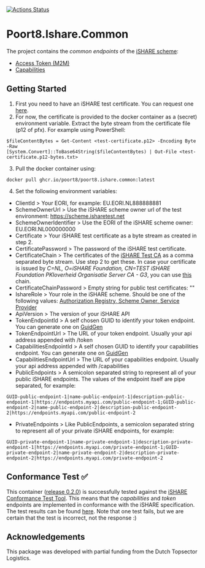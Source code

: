 [![Actions Status](https://github.com/POORT8/Poort8.Ishare.Common/workflows/Build%20and%20test/badge.svg)](https://github.com/POORT8/Poort8.Ishare.Common/actions)

# Poort8.Ishare.Common
The project contains the *common endpoints* of the [iSHARE scheme](https://dev.ishareworks.org/):

 - [Access Token (M2M)](https://dev.ishareworks.org/common/token.html)
 - [Capabilities](https://dev.ishareworks.org/common/capabilities.html)

## Getting Started
 1. First you need to have an iSHARE test certificate. You can request one [here](https://dev.ishareworks.org/demo-and-testing/test-certificates.html).
 2. For now, the certificate is provided to the docker container as a (secret) environment variable. Extract the byte stream from the certificate file (p12 of pfx). For example using PowerShell:
```
$fileContentBytes = Get-Content <test-certificate.p12> -Encoding Byte -Raw
[System.Convert]::ToBase64String($fileContentBytes) | Out-File <test-certificate.p12-bytes.txt>
```
 3. Pull the docker container using:
```
docker pull ghcr.io/poort8/poort8.ishare.common:latest
```
 4. Set the following environment variables:
- ClientId > Your EORI, for example: EU.EORI.NL888888881
- SchemeOwnerUrl > Use the iSHARE scheme owner url of the test environment: https://scheme.isharetest.net
- SchemeOwnerIdentifier > Use the EORI of the iSHARE scheme owner: EU.EORI.NL000000000
- Certificate > Your iSHARE test certificate as a byte stream as created in step 2.
- CertificatePassword > The password of the iSHARE test certificate.
- CertificateChain > The certificates of the [iSHARE Test CA](https://dev.ishareworks.org/demo-and-testing/test-certificates.html#ishare-test-ca) as a comma separated byte stream. Use step 2 to get these. In case your certificate is issued by _C=NL, O=iSHARE Foundation, CN=TEST iSHARE Foundation PKIoverheid Organisatie Server CA - G3_, you can use [this](https://raw.githubusercontent.com/POORT8/Poort8.Ishare.Common/master/ishare-test-ca-chain.txt) chain.
- CertificateChainPassword > Empty string for public test certificates: ""
- IshareRole > Your role in the iSHARE scheme. Should be one of the following values: [Authorization Registry, Scheme Owner, Service Provider](https://ishareworks.atlassian.net/wiki/spaces/IS/pages/70222187/Glossary)
- ApiVersion > The version of your iSHARE API
- TokenEndpointId > A self chosen GUID to identify your token endpoint. You can generate one on [GuidGen](https://www.guidgen.com)
- TokenEndpointUrl > The URL of your token endpoint. Usually your api address appended with /token
- CapabilitiesEndpointId > A self chosen GUID to identify your capabilities endpoint. You can generate one on [GuidGen](https://www.guidgen.com)
- CapabilitiesEndpointUrl > The URL of your capabilities endpoint. Usually your api address appended with /capabilities
- PublicEndpoints > A semicolon separated string to represent all of your public iSHARE endpoints. The values of the endpoint itself are pipe separated, for example:
```
GUID-public-endpoint-1|name-public-endpoint-1|description-public-endpoint-1|https://endpoints.myapi.com/public-endpoint-1;GUID-public-endpoint-2|name-public-endpoint-2|description-public-endpoint-2|https://endpoints.myapi.com/public-endpoint-2
```
- PrivateEndpoints > Like PublicEndpoints, a semicolon separated string to represent all of your private iSHARE endpoints, for example:
```
GUID-private-endpoint-1|name-private-endpoint-1|description-private-endpoint-1|https://endpoints.myapi.com/private-endpoint-1;GUID-private-endpoint-2|name-private-endpoint-2|description-private-endpoint-2|https://endpoints.myapi.com/private-endpoint-2
```

## Conformance Test ✅
This container ([release 0.2.0](https://github.com/POORT8/Poort8.Ishare.Common/pkgs/container/poort8.ishare.common/24709356?tag=v0.2.0)) is successfully tested against the [iSHARE Conformance Test Tool](https://dev.ishareworks.org/demo-and-testing/ctt.html). This means that the _capabilities_ and _token_ endpoints are implemented in conformance with the iSHARE specification. The test results can be found [here](https://github.com/POORT8/Poort8.Ishare.Common/blob/ctt-results/CTT.LOSUKVFUJM.pdf). Note that one test fails, but we are certain that the test is incorrect, not the response :)

## Acknowledgements
This package was developed with partial funding from the Dutch Topsector Logistics.
